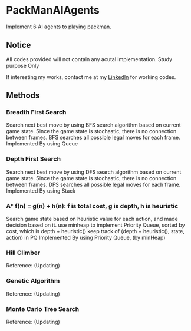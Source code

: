 # PackManAIAgents
Implement 6 AI agents to playing packman.

## Notice
All codes provided will not contain any acutal implementation. Study purpose Only

If interesting my works, contact me at my [LinkedIn](https://www.linkedin.com/in/zhihao-zhang-940603/) for working codes.

## Methods

### Breadth First Search
Search next best move by using BFS search algorithm based on current game state.
Since the game state is stochastic, there is no connection between frames. 
BFS searches all possible legal moves for each frame.
Implemented By using Queue

### Depth First Search
Search next best move by using DFS search algorithm based on current game state.
Since the game state is stochastic, there is no connection between frames. 
DFS searches all possible legal moves for each frame.
Implemented By using Stack

### A*  f(n) = g(n) + h(n):  f is total cost, g is depth, h is heuristic
Search game state based on heuristic value for each action, and made decision based on it.
use minheap to implement Priority Queue, sorted by cost, which is depth + heuristic()
keep track of (depth + heuristic(), state, action) in PQ
Implemented By using Priority Queue, (by minHeap)

### Hill Climber 
Reference:
(Updating)

### Genetic Algorithm
Reference:
(Updating)

### Monte Carlo Tree Search
Reference:
(Updating)
